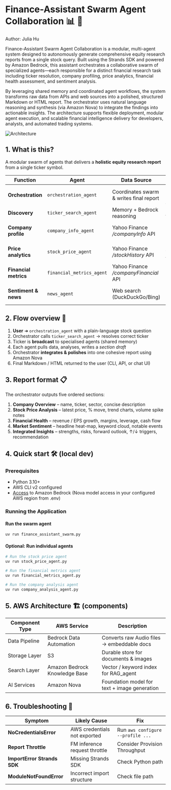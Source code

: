 # Finance-Assistant Swarm Agent Collaboration 📊 🐝

Author: Julia Hu

Finance-Assistant Swarm Agent Collaboration is a modular, multi-agent system designed to autonomously generate comprehensive equity research reports from a single stock query. Built using the Strands SDK and powered by Amazon Bedrock, this assistant orchestrates a collaborative swarm of specialized agents—each responsible for a distinct financial research task including ticker resolution, company profiling, price analytics, financial health assessment, and sentiment analysis.

By leveraging shared memory and coordinated agent workflows, the system transforms raw data from APIs and web sources into a polished, structured Markdown or HTML report. The orchestrator uses natural language reasoning and synthesis (via Amazon Nova) to integrate the findings into actionable insights. The architecture supports flexible deployment, modular agent execution, and scalable financial intelligence delivery for developers, analysts, and automated trading systems.

![Architecture](Image/architecture_stock_swarm.png)

## 1. What is this?

A modular swarm of agents that delivers a **holistic equity research report** from a single ticker symbol.

| Function | Agent | Data Source | Output |
|----------|-------|-------------|--------|
| **Orchestration** | `orchestration_agent` | Coordinates swarm & writes final report | Structured Markdown / HTML |
| **Discovery** | `ticker_search_agent` | Memory + Bedrock reasoning | Normalised ticker |
| **Company profile** | `company_info_agent` | Yahoo Finance _/companyInfo_ API | Name, sector, description |
| **Price analytics** | `stock_price_agent` | Yahoo Finance _/stockHistory_ API | OHLC, volume, trends |
| **Financial metrics** | `financial_metrics_agent` | Yahoo Finance _/companyFinancial_ API | Ratios & growth metrics |
| **Sentiment & news** | `news_agent` | Web search (DuckDuckGo/Bing) | Headlines, industry buzz |

## 2. Flow overview 🚦

1. **User** ➜ `orchestration_agent` with a plain-language stock question
2. Orchestrator calls `ticker_search_agent` → resolves correct ticker
3. Ticker is **broadcast** to specialised agents (shared memory)
4. Each agent pulls data, analyses, writes a _section draft_
5. Orchestrator **integrates & polishes** into one cohesive report using Amazon Nova
6. Final Markdown / HTML returned to the user (CLI, API, or chat UI)

## 3. Report format 📋

The orchestrator outputs five ordered sections:

1. **Company Overview** – name, ticker, sector, concise description
2. **Stock Price Analysis** – latest price, % move, trend charts, volume spike notes
3. **Financial Health** – revenue / EPS growth, margins, leverage, cash flow
4. **Market Sentiment** – headline heat-map, keyword cloud, notable events
5. **Integrated Insights** – strengths, risks, forward outlook, ↑/↓ triggers, recommendation

## 4. Quick start 🛠️ (local dev)

### Prerequisites

- Python 3.10+
- AWS CLI v2 configured
- [Access](https://docs.aws.amazon.com/bedrock/latest/userguide/model-access-modify.html) to Amazon Bedrock (Nova model access in your configured AWS region from .env)

### Running the Application

#### Run the swarm agent

```bash
uv run finance_assistant_swarm.py
```

#### Optional: Run individual agents

```bash
# Run the stock price agent
uv run stock_price_agent.py

# Run the financial metrics agent
uv run financial_metrics_agent.py

# Run the company analysis agent
uv run company_analysis_agent.py
```

## 5. AWS Architecture 🏗️ (components)

| Component Type | AWS Service | Description |
|----------------|-------------|-------------|
| Data Pipeline | Bedrock Data Automation | Converts raw Audio files → embeddable docs |
| Storage Layer | S3 | Durable store for documents & images |
| Search Layer | Amazon Bedrock Knowledge Base | Vector / keyword index for RAG_agent |
| AI Services | Amazon Nova | Foundation model for text + image generation |

## 6. Troubleshooting 🐞

| Symptom | Likely Cause | Fix |
|---------|-------------|-----|
| **NoCredentialsError** | AWS credentials not exported | Run `aws configure --profile ...` |
| **Report Throttle** | FM inference request throttle | Consider Provision Throughput |
| **ImportError Strands SDK** | Missing Strands SDK | Check Python path |
| **ModuleNotFoundError** | Incorrect import structure | Check file path |

